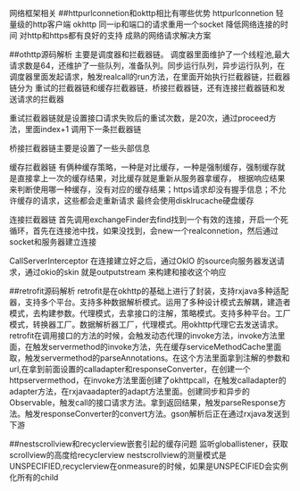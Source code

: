网络框架相关
##httpurlconnetion和okttp相比有哪些优势 
httpurlconnetion 轻量级的http客户端
okhttp 同一ip和端口的请求重用一个socket 降低网络连接的时间 对http和https都有良好的支持 成熟的网络请求解决方案



##othttp源码解析
主要是调度器和拦截器链。
调度器里面维护了一个线程池,最大请求数是64，还维护了一些队列，准备队列。同步运行队列，异步运行队列，在调度器里面发起请求，触发realcall的run方法，在里面开始执行拦截器链，拦截器链分为 重试的拦截器链和缓存拦截器链，桥接拦截器链，还有连接拦截器链和发送请求的拦截器

重试拦截器链就是设置接口请求失败后的重试次数，是20次，通过proceed方法，里面index+1 调用下一条拦截器链

桥接拦截器链主要是设置了一些头部信息

缓存拦截器链 有俩种缓存策略，一种是对比缓存，一种是强制缓存，强制缓存就是直接拿上一次的缓存结果，对比缓存就是重新从服务器拿缓存，
根据响应结果来判断使用哪一种缓存，没有对应的缓存结果；https请求却没有握手信息；不允许缓存的请求，这些都会走重新请求
最终会使用disklrucache硬盘缓存

连接拦截器链  首先调用exchangeFinder去find找到一个有效的连接，开启一个死循环，首先在连接池中找，如果没找到，会new一个realconnetion，然后通过socket和服务器建立连接 

CallServerInterceptor 在连接建立好之后，通过OkIO 的source向服务器发送请求，通过okio的skin 就是outputstream 来构建和接收这个响应

##retrofit源码解析
retrofit是在okhttp的基础上进行了封装，支持rxjava多种适配器，支持多个平台。支持多种数据解析模式。运用了多种设计模式去解耦，建造者模式，去构建参数。代理模式，去拿接口的注解，策略模式。支持多种平台。工厂模式，转换器工厂。数据解析器工厂，代理模式。用okhttp代理它去发送请求。
retrofit在调用接口的方法的时候，会触发动态代理的invoke方法，invoke方法里面，在触发servermethod的invoke方法，先在缓存serviceMethodCache里面取，触发servermethod的parseAnnotations。在这个方法里面拿到注解的参数和url,在拿到前面设置的calladapter和responseConverter，在创建一个httpservermethod，在invoke方法里面创建了okhttpcall，在触发calladapter的adapter方法，在rxjavaadapter的adapt方法里面。创建同步和异步的Observable，触发call的接口请求方法。拿到返回结果，触发parseResponse方法。触发responseConverter的convert方法。gson解析后正在通过rxjava发送到下游




##nestscrollview和recyclerview嵌套引起的缓存问题
监听globallistener，获取scrollview的高度给recyclerview
nestscrollview的测量模式是UNSPECIFIED,recyclerview在onmeasure的时候，如果是UNSPECIFIED会实例化所有的child
